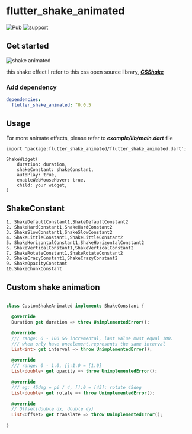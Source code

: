 # flutter_shake_animated
[![Pub](https://img.shields.io/pub/v/flutter_shake_animated.svg?style=flat-square)](https://github.com/aiyakuaile/flutter_shake_animated)
[![support](https://img.shields.io/badge/platform-flutter%7Cflutter%20web%7Cdart%20vm-ff69b4.svg?style=flat-square)](https://github.com/aiyakuaile/flutter_shake_animated)


## Get started

![shake animated](https://raw.githubusercontent.com/aiyakuaile/flutter_shake_animated/main/shake.gif)

this shake effect I refer to this css open source library, ***[CSShake](https://elrumordelaluz.github.io/csshake/)***

### Add dependency

```yaml
dependencies:
  flutter_shake_animated: ^0.0.5
```

## Usage

For more animate effects, please refer to ***example/lib/main.dart*** file

```
import 'package:flutter_shake_animated/flutter_shake_animated.dart';

ShakeWidget(
    duration: duration,
    shakeConstant: shakeConstant,
    autoPlay: true,
    enableWebMouseHover: true,
    child: your widget,
)
```

## ShakeConstant
    1. ShakeDefaultConstant1,ShakeDefaultConstant2
    2. ShakeHardConstant1,ShakeHardConstant2
    3. ShakeSlowConstant1,ShakeSlowConstant2
    4. ShakeLittleConstant1,ShakeLittleConstant2
    5. ShakeHorizontalConstant1,ShakeHorizontalConstant2
    6. ShakeVerticalConstant1,ShakeVerticalConstant2
    7. ShakeRotateConstant1,ShakeRotateConstant2
    8. ShakeCrazyConstant1,ShakeCrazyConstant2
    9. ShakeOpacityConstant
    10.ShakeChunkConstant


## Custom shake animation

```dart

class CustomShakeAnimated implements ShakeConstant {

  @override
  Duration get duration => throw UnimplementedError();

  @override
  /// range: 0 - 100 && incremental, last value must equal 100. 
  /// when only have oneelement,represents the same interval
  List<int> get interval => throw UnimplementedError();

  @override
  /// range: 0 - 1.0, []:1.0 = [1.0]
  List<double> get opacity => throw UnimplementedError();

  @override
  /// eg: 45deg = pi / 4, []:0 = [45]: rotate 45deg
  List<double> get rotate => throw UnimplementedError();

  @override
  // Offset(double dx, double dy)
  List<Offset> get translate => throw UnimplementedError();
  
}

```





